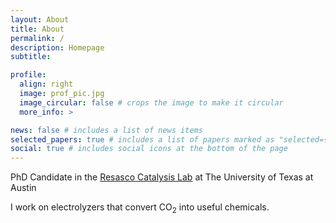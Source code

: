 ```yaml
---
layout: About
title: About
permalink: /
description: Homepage
subtitle: 

profile:
  align: right
  image: prof_pic.jpg
  image_circular: false # crops the image to make it circular
  more_info: >

news: false # includes a list of news items
selected_papers: true # includes a list of papers marked as "selected={true}"
social: true # includes social icons at the bottom of the page
---
```


PhD Candidate in the <a href='https://www.resascolab.com/'>Resasco Catalysis Lab</a> at The University of Texas at Austin

I work on electrolyzers that convert CO<sub>2</sub> into useful chemicals.